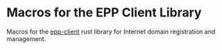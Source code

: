 # Macros for the EPP Client Library

Macros for the [epp-client](https://crates.io/crates/epp-client) rust library for Internet domain registration and management.